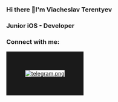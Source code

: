 ### Hi there 👋I'm Viacheslav Terentyev
### Junior iOS - Developer


### Connect with me:

<a href="https://t.me/ViacheslavAT"><img src="https://im.wampi.ru/2022/07/30/telegram.png" alt="telegram.png" border="50"></a>

<!--
**terentyev-va/terentyev-va** is a ✨ _special_ ✨ repository because its `README.md` (this file) appears on your GitHub profile.

Here are some ideas to get you started:

- 🔭 I’m currently working on ...
- 🌱 I’m currently learning ...
- 👯 I’m looking to collaborate on ...
- 🤔 I’m looking for help with ...
- 💬 Ask me about ...
- 📫 How to reach me: ...
- 😄 Pronouns: ...
- ⚡ Fun fact: ...
-->

